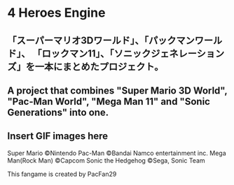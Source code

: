 # 4 Heroes Engine
「スーパーマリオ3Dワールド」、「パックマンワールド」、
「ロックマン11」、「ソニックジェネレーションズ」を一本にまとめたプロジェクト。
---
A project that combines "Super Mario 3D World", "Pac-Man World", 
"Mega Man 11" and "Sonic Generations" into one.
---
Insert GIF images here
---
Super Mario ©Nintendo
Pac-Man ©Bandai Namco entertainment inc.
Mega Man(Rock Man) ©Capcom
Sonic the Hedgehog ©Sega, Sonic Team

This fangame is created by PacFan29